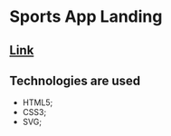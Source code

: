 # Sports App Landing

[Link](https://ihor92.github.io/sports_app_landing/src/ "Demo")
---

Technologies are used
-------------------------
* HTML5;
* CSS3;
* SVG;
